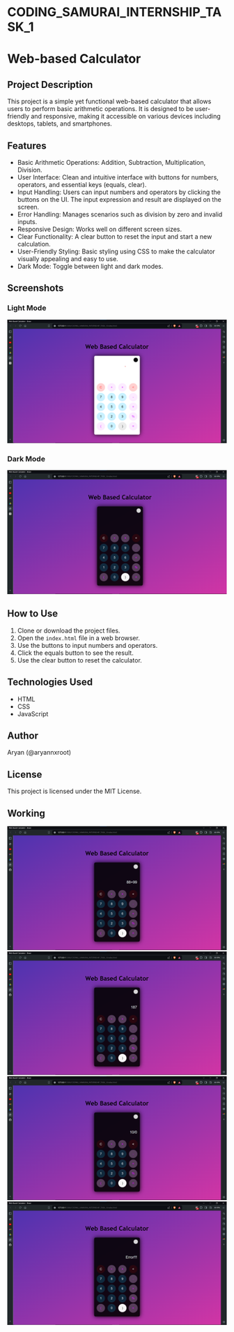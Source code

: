 # CODING_SAMURAI_INTERNSHIP_TASK_1
# Web-based Calculator

## Project Description
This project is a simple yet functional web-based calculator that allows users to perform basic arithmetic operations. It is designed to be user-friendly and responsive, making it accessible on various devices including desktops, tablets, and smartphones.

## Features
- Basic Arithmetic Operations:  Addition, Subtraction, Multiplication, Division.
- User Interface:  Clean and intuitive interface with buttons for numbers, operators, and essential keys (equals, clear).
- Input Handling:  Users can input numbers and operators by clicking the buttons on the UI. The input expression and result are displayed on the screen.
- Error Handling:  Manages scenarios such as division by zero and invalid inputs.
- Responsive Design:  Works well on different screen sizes.
- Clear Functionality:  A clear button to reset the input and start a new calculation.
- User-Friendly Styling:  Basic styling using CSS to make the calculator visually appealing and easy to use.
- Dark Mode:  Toggle between light and dark modes.

## Screenshots
### Light Mode
![Light Mode](images/light_mode.png)

### Dark Mode
![Dark Mode](images/dark_mode.png)

## How to Use
1. Clone or download the project files.
2. Open the `index.html` file in a web browser.
3. Use the buttons to input numbers and operators.
4. Click the equals button to see the result.
5. Use the clear button to reset the calculator.

## Technologies Used
- HTML
- CSS
- JavaScript

## Author
Aryan (@aryannxroot)

## License
This project is licensed under the MIT License.

## Working 
![Adding 2 numbers](images/p1.png)
![Resukt](images/p2.png)
![Divide by zero](images/p3.png)
![Error](images/p4.png)
